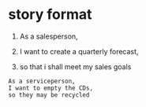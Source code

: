 # story format

1. As a salesperson,

2. I want to create a quarterly forecast,

3. so that i shall meet my sales goals


```shell
As a serviceperson,
I want to empty the CDs,
so they may be recycled
```
